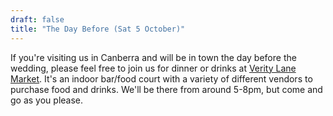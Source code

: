 ```yaml
---
draft: false
title: "The Day Before (Sat 5 October)"
---
```



If you're visiting us in Canberra and will be in town the day before the wedding, please feel free to join us for dinner or drinks at [Verity Lane Market](https://veritylanemarket.com.au/). It's an indoor bar/food court with a variety of different vendors to purchase food and drinks. We'll be there from around 5-8pm, but come and go as you please.